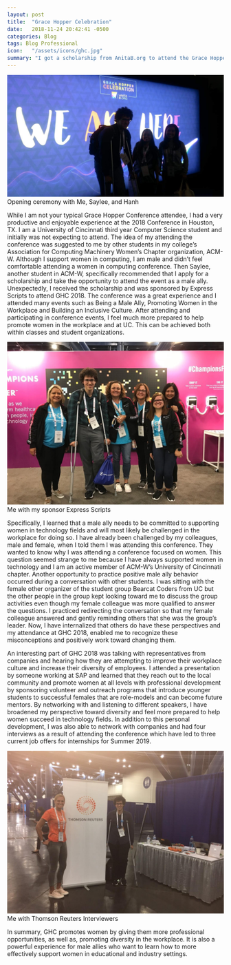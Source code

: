 ```yaml
---
layout: post
title:  "Grace Hopper Celebration"
date:   2018-11-24 20:42:41 -0500
categories: Blog
tags: Blog Professional
icon:   "/assets/icons/ghc.jpg"
summary: "I got a scholarship from AnitaB.org to attend the Grace Hopper Celebration 2018 to support women in computing as a male ally."
---
```

![Opening ceremony with Me, Saylee, and Hanh](/assets/projects/ghc-2018/ghc-1.jpg)
Opening ceremony with Me, Saylee, and Hanh

While I am not your typical Grace Hopper Conference attendee, I had a very productive and enjoyable experience at the 2018 Conference in Houston, TX. I am a University of Cincinnati third year Computer Science student and initially was not expecting to attend. The idea of my attending the conference was suggested to me by other students in my college’s Association for Computing Machinery Women’s Chapter organization, ACM-W. Although I support women in computing, I am male and didn’t feel comfortable attending a women in computing conference. Then Saylee, another student in ACM-W, specifically recommended that I apply for a scholarship and take the opportunity to attend the event as a male ally. Unexpectedly, I received the scholarship and was sponsored by Express Scripts to attend GHC 2018. The conference was a great experience and I attended many events such as Being a Male Ally, Promoting Women in the Workplace and Building an Inclusive Culture.  After attending and participating in conference events, I feel much more prepared to help promote women in the workplace and at UC. This can be achieved both within classes and student organizations.

![Me with my sponsor Express Scripts](/assets/projects/ghc-2018/ghc-2.jpg)
Me with my sponsor Express Scripts

Specifically, I learned that a male ally needs to be committed to supporting women in technology fields and will most likely be challenged in the workplace for doing so. I have already been challenged by my colleagues, male and female, when I told them I was attending this conference. They wanted to know why I was attending a conference focused on women. This question seemed strange to me because I have always supported women in technology and I am an active member of ACM-W’s University of Cincinnati chapter. Another opportunity to practice positive male ally behavior occurred during a conversation with other students. I was sitting with the female other organizer of the student group Bearcat Coders from UC but the other people in the group kept looking toward me to discuss the group activities even though my female colleague was more qualified to answer the questions. I practiced redirecting the conversation so that my female colleague answered and gently reminding others that she was the group’s leader. Now, I have internalized that others do have these perspectives and my attendance at GHC 2018, enabled me to recognize these misconceptions and positively work toward changing them.

An interesting part of GHC 2018 was talking with representatives from companies and hearing how they are attempting to improve their workplace culture and increase their diversity of employees. I attended a presentation by someone working at SAP and learned that they reach out to the local community and promote women at all levels with professional development by sponsoring volunteer and outreach programs that introduce younger students to successful females that are role-models and can become future mentors. By networking with and listening to different speakers, I have broadened my perspective toward diversity and feel more prepared to help women succeed in technology fields. In addition to this personal development, I was also able to network with companies and had four interviews as a result of attending the conference which have led to three current job offers for internships for Summer 2019.

![Me with Thomson Reuters Interviewers](/assets/projects/ghc-2018/ghc-3.jpg)
Me with Thomson Reuters Interviewers

In summary, GHC promotes women by giving them more professional opportunities, as well as, promoting diversity in the workplace. It is also a powerful experience for male allies who want to learn how to more effectively support women in educational and industry settings.

